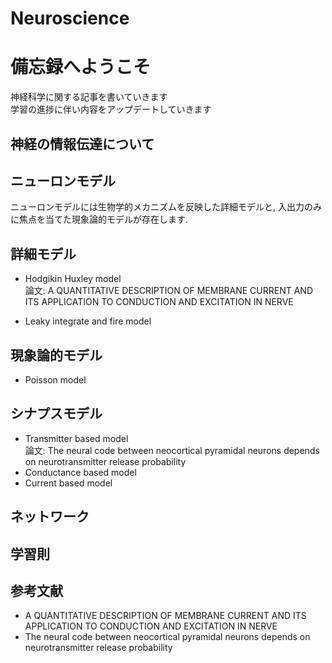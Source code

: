 # Neuroscience

# 備忘録へようこそ
神経科学に関する記事を書いていきます
<br> 学習の進捗に伴い内容をアップデートしていきます

## 神経の情報伝達について

## ニューロンモデル
ニューロンモデルには生物学的メカニズムを反映した詳細モデルと, 入出力のみに焦点を当てた現象論的モデルが存在します.

## 詳細モデル
- Hodgikin Huxley model
<br> 論文: A QUANTITATIVE DESCRIPTION OF MEMBRANE CURRENT AND ITS APPLICATION TO CONDUCTION AND EXCITATION IN NERVE

- Leaky integrate and fire model

## 現象論的モデル
- Poisson model


## シナプスモデル
- Transmitter based model
<br> 論文: The neural code between neocortical pyramidal neurons depends on neurotransmitter release probability
- Conductance based model
- Current based model


## ネットワーク

## 学習則


## 参考文献

- A QUANTITATIVE DESCRIPTION OF MEMBRANE CURRENT AND ITS APPLICATION TO CONDUCTION AND EXCITATION IN NERVE
- The neural code between neocortical pyramidal neurons depends on neurotransmitter release probability
